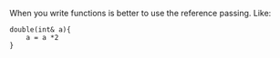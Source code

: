 When you write functions is better to use the reference passing. Like:
```
double(int& a){
	a = a *2
}
```